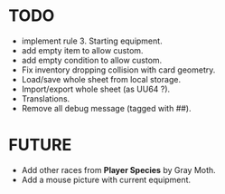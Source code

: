 # TODO

- implement rule 3. Starting equipment.
- add empty item to allow custom.
- add empty condition to allow custom.
- Fix inventory dropping collision with card geometry.
- Load/save whole sheet from local storage.
- Import/export whole sheet (as UU64 ?).
- Translations.
- Remove all debug message (tagged with ##).

# FUTURE
- Add other races from **Player Species** by Gray Moth.
- Add a mouse picture with current equipment.
